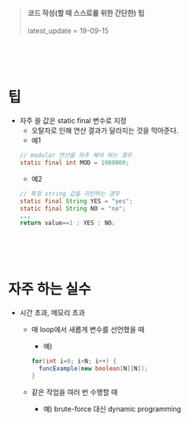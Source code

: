 > #### 코드 작성(할 때 스스로를 위한 간단한) 팁
> latest_update = 19-09-15

<br><br><br>


# 팁
* 자주 쓸 값은 static final 변수로 지정
  - 오탈자로 인해 연산 결과가 달라지는 것을 막아준다.
  - 예1
  ```java
  // modular 연산을 자주 해야 하는 경우
  static final int MOD = 1000000;
  ```
  - 예2
  ```java
  // 특정 string 값을 리턴하는 경우
  static final String YES = "yes";
  static final String NO = "no";
  ...
  return value==1 : YES : NO;
  ```

<br><br><br>



# 자주 하는 실수

* 시간 초과, 메모리 초과
  * 매 loop에서 새롭게 변수를 선언했을 때
    - 예)
    ``` java
    for(int i=0; i<N; i++) {
      funcExample(new boolean[N][N]);
    }
    ```

  * 같은 작업을 여러 번 수행할 때
    - 예) brute-force 대신 dynamic programming

